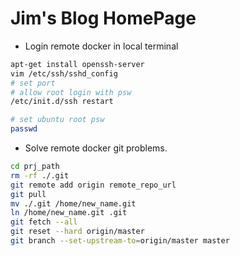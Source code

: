 # Jim's Blog HomePage

* Login remote docker in local terminal
```bash
apt-get install openssh-server
vim /etc/ssh/sshd_config
# set port
# allow root login with psw
/etc/init.d/ssh restart

# set ubuntu root psw
passwd
```


* Solve remote docker git problems.
```bash
cd prj_path
rm -rf ./.git
git remote add origin remote_repo_url
git pull
mv ./.git /home/new_name.git
ln /home/new_name.git .git
git fetch --all
git reset --hard origin/master
git branch --set-upstream-to=origin/master master
```


